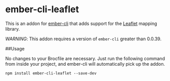 ember-cli-leaflet
=======================

This is an addon for [ember-cli](http://iamstef.net/ember-cli/) that adds support for the [Leaflet](https://github.com/Leaflet/Leaflet) mapping library.

_WARNING_: This addon requires a version of `ember-cli` greater than 0.0.39.

##Usage

No changes to your Brocfile are necessary. Just run the following command from inside your project, and ember-cli will automatically pick up the addon.
```
npm install ember-cli-leaflet --save-dev
```